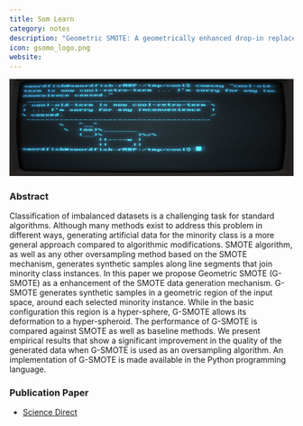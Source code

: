 ```yaml
---
title: Som Learn
category: notes
description: "Geometric SMOTE: A geometrically enhanced drop-in replacement for SMOTE."
icon: gsomo_logo.png
website: 
---
```




<img src="/assets/images/main_images/terminal.png" class="img-fluid" alt="Markdown in the Bear Markdown app">



### Abstract

Classification of imbalanced datasets is a challenging task for standard algorithms. Although many methods exist to address this problem in different ways, generating artificial data for the minority class is a more general approach compared to algorithmic modifications. SMOTE algorithm, as well as any other oversampling method based on the SMOTE mechanism, generates synthetic samples along line segments that join minority class instances. In this paper we propose Geometric SMOTE (G-SMOTE) as a enhancement of the SMOTE data generation mechanism. G-SMOTE generates synthetic samples in a geometric region of the input space, around each selected minority instance. While in the basic configuration this region is a hyper-sphere, G-SMOTE allows its deformation to a hyper-spheroid. The performance of G-SMOTE is compared against SMOTE as well as baseline methods. We present empirical results that show a significant improvement in the quality of the generated data when G-SMOTE is used as an oversampling algorithm. An implementation of G-SMOTE is made available in the Python programming language.




### Publication Paper

- [Science Direct](https://www.sciencedirect.com/science/article/pii/S0020025519305353?via%3Dihub)
